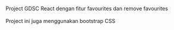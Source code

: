 Project GDSC React dengan fitur favourites dan remove favourites 
<br></br>
Project ini juga menggunakan bootstrap CSS
